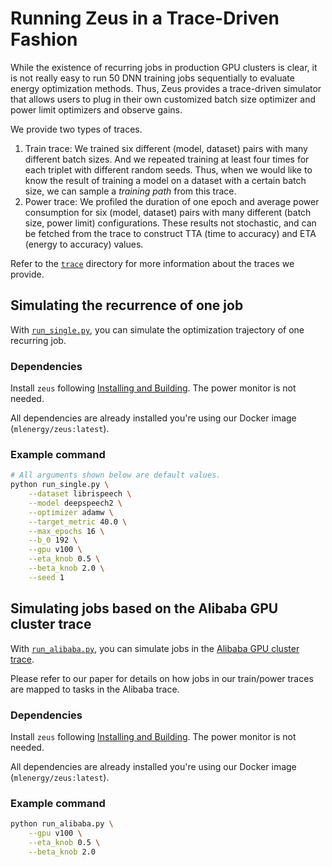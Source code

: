 # Running Zeus in a Trace-Driven Fashion

While the existence of recurring jobs in production GPU clusters is clear, it is not really easy to run 50 DNN training jobs sequentially to evaluate energy optimization methods.
Thus, Zeus provides a trace-driven simulator that allows users to plug in their own customized batch size optimizer and power limit optimizers and observe gains.

We provide two types of traces.  

1. Train trace: We trained six different (model, dataset) pairs with many different batch sizes. And we repeated training at least four times for each triplet with different random seeds. Thus, when we would like to know the result of training a model on a dataset with a certain batch size, we can sample a *training path* from this trace.
2. Power trace: We profiled the duration of one epoch and average power consumption for six (model, dataset) pairs with many different (batch size, power limit) configurations. These results not stochastic, and can be fetched from the trace to construct TTA (time to accuracy) and ETA (energy to accuracy) values.

Refer to the [`trace`](../../trace/) directory for more information about the traces we provide.

## Simulating the recurrence of one job

With [`run_single.py`](run_single.py), you can simulate the optimization trajectory of one recurring job.

### Dependencies

Install `zeus` following [Installing and Building](https://ml.energy/zeus/getting_started). The power monitor is not needed.

All dependencies are already installed you're using our Docker image (`mlenergy/zeus:latest`).

### Example command

```sh
# All arguments shown below are default values.
python run_single.py \
    --dataset librispeech \
    --model deepspeech2 \
    --optimizer adamw \
    --target_metric 40.0 \
    --max_epochs 16 \
    --b_0 192 \
    --gpu v100 \
    --eta_knob 0.5 \
    --beta_knob 2.0 \
    --seed 1
```

## Simulating jobs based on the Alibaba GPU cluster trace

With [`run_alibaba.py`](run_alibaba.py), you can simulate jobs in the [Alibaba GPU cluster trace](https://github.com/alibaba/clusterdata/tree/master/cluster-trace-gpu-v2020).

Please refer to our paper for details on how jobs in our train/power traces are mapped to tasks in the Alibaba trace.

### Dependencies

Install `zeus` following [Installing and Building](https://ml.energy/zeus/getting_started). The power monitor is not needed.

All dependencies are already installed you're using our Docker image (`mlenergy/zeus:latest`).

### Example command

```sh
python run_alibaba.py \
    --gpu v100 \
    --eta_knob 0.5 \
    --beta_knob 2.0
```
